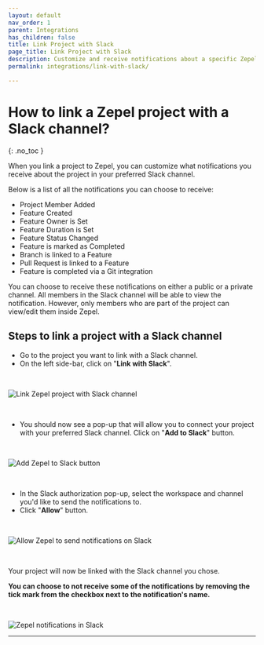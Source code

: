 ```yaml
---
layout: default
nav_order: 1
parent: Integrations
has_children: false
title: Link Project with Slack
page_title: Link Project with Slack
description: Customize and receive notifications about a specific Zepel project in your preferred Slack channel.
permalink: integrations/link-with-slack/

---
```


# How to link a Zepel project with a Slack channel?

{: .no_toc }

When you link a project to Zepel, you can customize what notifications you receive about the project in your preferred Slack channel. 

Below is a list of all the notifications you can choose to receive:

- Project Member Added
- Feature Created
- Feature Owner is Set
- Feature Duration is Set
- Feature Status Changed
- Feature is marked as Completed
- Branch is linked to a Feature
- Pull Request is linked to a Feature
- Feature is completed via a Git integration

You can choose to receive these notifications on either a public or a private channel. All members in the Slack channel will be able to view the notification. However, only members who are part of the project can view/edit them inside Zepel.

## Steps to link a project with a Slack channel

* Go to the project you want to link with a Slack channel.
* On the left side-bar, click on "**Link with Slack**".

<br>

![Link Zepel project with Slack channel](/guide/assets/uploads/zepel-link-with-slack.png)

<br>

* You should now see a pop-up that will allow you to connect your project with your preferred Slack channel. Click on "**Add to Slack**" button.

<br>

![Add Zepel to Slack button](/guide/assets/uploads/zepel-add-to-slack-button.png)

<br>

* In the Slack authorization pop-up, select the workspace and channel you'd like to send the notifications to.
* Click "**Allow**" button.

<br>

![Allow Zepel to send notifications on Slack](/guide/assets/uploads/zepel-link-slack-allow-button.png)

<br>

Your project will now be linked with the Slack channel you chose.

**You can choose to not receive some of the notifications by removing the tick mark from the checkbox next to the notification's name.**

<br>

![Zepel notifications in Slack](/guide/assets/uploads/zepel-slack-notifications.png)

---